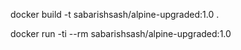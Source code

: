 <!-- Build an image with given tag -->
docker build -t sabarishsash/alpine-upgraded:1.0 . 

<!-- Create a container with the given image -->
docker run -ti --rm sabarishsash/alpine-upgraded:1.0